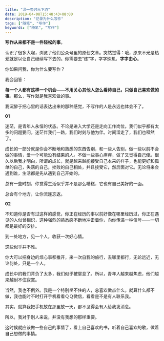 ```yaml
---
title: "温一壶时光下酒"
date: 2019-04-08T15:48:43+08:00
description: "记录为什么写作"
tags: ["随笔", "写作"]
keywords: ["随笔", "写作"]
---
```


**写作从来都不是一件轻松的事**。

认识了很多大咖，浏览了他们公众号里的原创文章。突然觉得：哦，原来不光是热爱就足以让自己继续写下去的。你需要去“炼”字，字字珠玑，**字字由心**。

你如果问我，你为什么要写作？

我会回答：

**每一个人都有这样一个机会——不用关心其他人怎么看待自己，只做自己喜欢做的事**。那么，写作就是我喜欢做的事。

我沉醉于把心里的话表达出来的那种感觉，不写作的人是永远也体会不了。

**01**

迷茫，是青年人永恒的状态。不论是进入大学还是走向工作岗位，我们似乎都有太多的问题要问。迷茫伴我们一路，我们时刻与他为伴。时间溜走了，我们也释然了。

成长的一部分就是你会不断地和熟悉的东西告别，和一些人告别，做一些以前不会做的事情，爱一个可能没有结果的人。不做一些事心痒痒，做了又觉得自己傻。很久以后我才明白，所谓的成长，就是越来越能接受自己本来的样子，也能更好和孤单的自己，失落的自己，挫败的自己相处，并且接受它，然后面对它。无论将来会遇到谁，生活都是先从遇到自己开始的。

总有一些时刻，你觉得生活似乎并不是那么糟糕，它也有自己美好的一面。

总会有个地方，让你流连忘返。

**02**

不知道你是否有过这样的感觉，你正在经历的事以前好像在哪里经历过，你正在遇见的人似曾相识，这种强烈的熟悉感不断地冲击着你，向你传递一种信号——一切都是最好的安排。

到一处地方，见一个人，收获一次好心情。

这些似乎并不难。

你大可以把身边的烦心事都推开，来一次自我的旅行，去哪里都行，无论远近，无论何处，只是一个人。

成长中的我们背负了太多，我们似乎被窒息了。所以，青年人越来越焦虑，他们越来越耐不住寂寞。

当然，我也不例外。我是一个特别坐不住的人，总喜欢做点什么。就算什么都不做，我也能时不时打开手机看看ＱＱ微信，看看是不是有人联系我。

其实，就算我把手机放在那里放一天，都不见得会有人给我发消息。

所以，我对于别人来说，并没有我想的那样重要。

这时候就应该做一些自己的事情了，看上自己喜欢的书，听着自己喜欢的歌，做着自己想做的事情。
